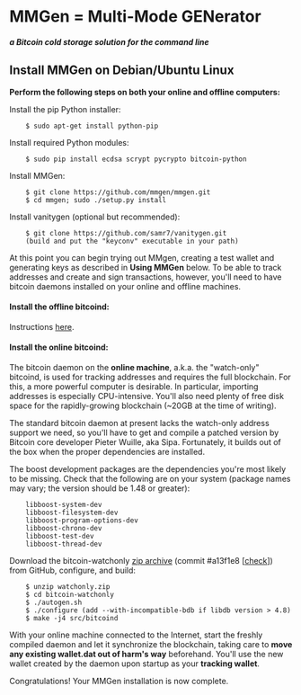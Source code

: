 MMGen = Multi-Mode GENerator
============================
##### a Bitcoin cold storage solution for the command line

Install MMGen on Debian/Ubuntu Linux
------------------------------------

**Perform the following steps on both your online and offline computers:**

Install the pip Python installer:

		$ sudo apt-get install python-pip

Install required Python modules:

		$ sudo pip install ecdsa scrypt pycrypto bitcoin-python

Install MMGen:

		$ git clone https://github.com/mmgen/mmgen.git
		$ cd mmgen; sudo ./setup.py install

Install vanitygen (optional but recommended):

		$ git clone https://github.com/samr7/vanitygen.git
		(build and put the "keyconv" executable in your path)

At this point you can begin trying out MMgen, creating a test wallet and
generating keys as described in **Using MMGen** below.  To be able to track
addresses and create and sign transactions, however, you'll need to have
bitcoin daemons installed on your online and offline machines.

#### Install the offline bitcoind:

Instructions [here][01].

#### Install the online bitcoind:

The bitcoin daemon on the **online machine**, a.k.a. the "watch-only" bitcoind,
is used for tracking addresses and requires the full blockchain.  For this, a
more powerful computer is desirable.  In particular, importing addresses is
especially CPU-intensive.  You'll also need plenty of free disk space for the
rapidly-growing blockchain (~20GB at the time of writing).

The standard bitcoin daemon at present lacks the watch-only address support we
need, so you'll have to get and compile a patched version by Bitcoin core
developer Pieter Wuille, aka Sipa.  Fortunately, it builds out of the box
when the proper dependencies are installed.

The boost development packages are the dependencies you're most likely to be
missing.  Check that the following are on your system (package names may vary;
the version should be 1.48 or greater):

		libboost-system-dev
		libboost-filesystem-dev
		libboost-program-options-dev
		libboost-chrono-dev
		libboost-test-dev
		libboost-thread-dev

Download the bitcoin-watchonly [zip archive][00] (commit #a13f1e8 [[check][]])
from GitHub, configure, and build:

		$ unzip watchonly.zip
		$ cd bitcoin-watchonly
		$ ./autogen.sh
		$ ./configure (add --with-incompatible-bdb if libdb version > 4.8)
		$ make -j4 src/bitcoind

With your online machine connected to the Internet, start the freshly compiled
daemon and let it synchronize the blockchain, taking care to **move any
existing wallet.dat out of harm's way** beforehand.  You'll use the new wallet
created by the daemon upon startup as your **tracking wallet**.

Congratulations!  Your MMGen installation is now complete.

[00]: https://codeload.github.com/sipa/bitcoin/zip/watchonly
[01]: MMGenInstallOfflineBitcoind.md
[check]: https://github.com/sipa/bitcoin/tree/watchonly
